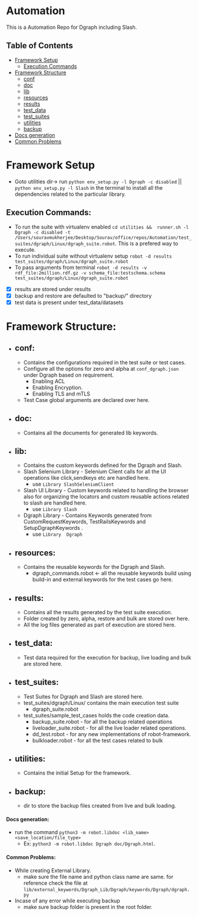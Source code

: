 # Automation
This is a Automation Repo for Dgraph including Slash.

## Table of Contents

* [Framework Setup](#framework-setup)
    * [Execution Commands](#execution-commands)
* [Framework Structure](#framework-structure)
  * [conf](#config)
  * [doc](#doc)
  * [lib](#lib)
  * [resources](#resources)
  * [results](#results)
  * [test_data](#test_data)
  * [test_suites](#test_suites)
  * [utilities](#utilities)
  * [backup](#backup)
* [Docs generation](#docs-generation)
* [Common Problems](#common-Problems)


# Framework Setup
* Goto utilities dir-> run `python env_setup.py -l Dgraph -c disabled` || `python env_setup.py -l Slash` in the terminal to install all the dependencies related to the particular library.

## Execution Commands:
* To run the suite with virtualenv enabled `cd utilities &&  runner.sh -l Dgraph -c disabled -t /Users/souravmukherjee/Desktop/Sourav/office/repos/Automation/test_suites/dgraph/Linux/dgraph_suite.robot`. This is a prefered way to execute.
* To run individual suite without virtualenv setup `robot -d results test_suites/dgraph/Linux/dgraph_suite.robot`
* To pass arguments from terminal `robot -d results -v rdf_file:2million.rdf.gz -v schema_file:testschema.schema test_suites/dgraph/Linux/dgraph_suite.robot`

- [x] results are stored under results
- [x] backup and restore are defaulted to "backup/" directory
- [x] test data is present under test_data/datasets

# Framework Structure:
*   ##  conf:
    * Contains the configurations required in the test suite or test cases.
    * Configure all the options for zero and alpha at `conf_dgraph.json` under Dgraph based on requirement.
        * Enabling ACL
        * Enabling Encryption.
        * Enabling TLS and mTLS
    * Test Case global arguments are declared over here.
*   ## doc:
    * Contains all the  documents for generated lib keywords.

*   ## lib:
    * Contains the custom keywords defined for the Dgraph and Slash.
    * Slash Selenium Library - Selenium Client calls for all the UI operations like click,sendkeys etc are handled here.
        * use `Library SlashSeleniumClient`
    * Slash UI Library - Custom keywords related to handling the browser also for organizing the locators and custom reusable actions related to slash are handled here.
        * use `Library Slash`
    * Dgraph Library - Contains Keywords generated from CustomRequestKeywords, TestRailsKeywords and SetupDgraphKeywords .
        * use `Library  Dgraph`

*   ##  resources:
    * Contains the reusable keywords for the Dgraph and Slash.
        * dgraph_commands.robot <- all the reusable keywords build using build-in and external keywords for the test cases go here.

*   ##  results:
    * Contains all the results generated by the test suite execution.
    * Folder created by zero, alpha, restore and bulk are stored over here.
    * All the log files generated as part of execution are stored here.

*   ##  test_data:
    * Test data required for the execution for backup, live loading and bulk are stored here.

*   ##  test_suites:
    * Test Suites for Dgraph and Slash are stored here.
    * test_suites/dgraph/Linux/ contains the main execution test suite
        * dgraph_suite.robot
    * test_suites/sample_test_cases holds the code creation data.
        * backup_suite.robot - for all the backup related operations
        * liveloader_suite.robot - for all the live loader related operations.
        * dd_test.robot - for any new implementations of robot-framework.
        * bulkloader.robot - for all the test cases related to bulk
*   ##  utilities:
    * Contains the initial Setup for the framework.

*   ## backup:
    * dir to store the backup files created from live and bulk loading.

#### Docs generation:
* run the command `python3 -m robot.libdoc <lib_name> <save_location/file_type>`
    * Ex: `python3 -m robot.libdoc Dgraph doc/Dgraph.html`.

#### Common Problems:
* While creating External Library.
    * make sure the file name and python class name are same. for reference check the file at `lib/external_keywords/Dgraph_Lib/Dgraph/keywords/Dgraph/dgraph.py`
* Incase of any error while executing backup
    * make sure backup folder is present in the root folder.

